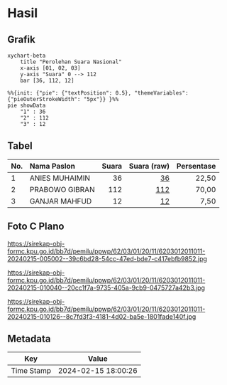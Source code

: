# Hasil

## Grafik

```mermaid
xychart-beta
    title "Perolehan Suara Nasional"
    x-axis [01, 02, 03]
    y-axis "Suara" 0 --> 112
    bar [36, 112, 12]
```

```mermaid
%%{init: {"pie": {"textPosition": 0.5}, "themeVariables": {"pieOuterStrokeWidth": "5px"}} }%%
pie showData
    "1" : 36
    "2" : 112
    "3" : 12
```

## Tabel

| No. | Nama Paslon    | Suara | Suara (raw) | Persentase |
|:--- |:-------------- | -----:| -----------:| ----------:|
| 1   | ANIES MUHAIMIN | 36    | [36][p-1]   | 22,50      |
| 2   | PRABOWO GIBRAN | 112   | [112][p-2]  | 70,00      |
| 3   | GANJAR MAHFUD  | 12    | [12][p-3]   | 7,50       |


[p-1]: https://github.com/gigit-pemilu/pemilu-2024/blob/main/pilpres/hitung-suara/sub/62-kalimantan-tengah/sub/03-kapuas/sub/01-selat/sub/2011-pulau-telo/sub/011-tps/sub/paslon-1.txt
[p-2]: https://github.com/gigit-pemilu/pemilu-2024/blob/main/pilpres/hitung-suara/sub/62-kalimantan-tengah/sub/03-kapuas/sub/01-selat/sub/2011-pulau-telo/sub/011-tps/sub/paslon-2.txt
[p-3]: https://github.com/gigit-pemilu/pemilu-2024/blob/main/pilpres/hitung-suara/sub/62-kalimantan-tengah/sub/03-kapuas/sub/01-selat/sub/2011-pulau-telo/sub/011-tps/sub/paslon-3.txt

## Foto C Plano

https://sirekap-obj-formc.kpu.go.id/bb7d/pemilu/ppwp/62/03/01/20/11/6203012011011-20240215-005002--39c6bd28-54cc-47ed-bde7-c417ebfb9852.jpg

https://sirekap-obj-formc.kpu.go.id/bb7d/pemilu/ppwp/62/03/01/20/11/6203012011011-20240215-010040--20cc1f7a-9735-405a-9cb9-0475727a42b3.jpg

https://sirekap-obj-formc.kpu.go.id/bb7d/pemilu/ppwp/62/03/01/20/11/6203012011011-20240215-010126--8c7fd3f3-4181-4d02-ba5e-1801fade140f.jpg


## Metadata

| Key        | Value               |
| ---------- | ------------------- |
| Time Stamp | 2024-02-15 18:00:26 |



